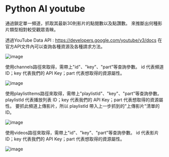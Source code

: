 # Python AI youtube
通過鎖定單一頻道，抓取其最新30則影片的點閱數以及點讚數。
來推斷出何種影片類型相對較受觀眾青睞。


透過YouTube Data API : https://developers.google.com/youtube/v3/docs
在官方API文件內可以查詢各種資源及各種請求方法。

![image](https://user-images.githubusercontent.com/114973441/198531939-c3340f00-dd57-499b-98f4-384a33b48f45.png)

使用channels路徑來取得，需帶上"id"、"key"、"part"等查詢參數。
id 代表頻道 ID；key 代表我們的 API Key；part 代表想取得的資源屬性。

![image](https://user-images.githubusercontent.com/114973441/198532189-0a89a7a7-4e60-4f92-91bf-60bac13a5b51.png)

使用playlistItems路徑來取得，需帶上"playlistId"、"key"、"part"等查詢參數。
playlistId 代表播放列表 ID；key 代表我們的 API Key；part 代表想取得的資源屬性。
要抓此頻道上傳影片，所以 playlistId 帶入上一步抓到的"上傳影片"清單的 ID。

![image](https://user-images.githubusercontent.com/114973441/198532473-568332d6-d064-45f6-8423-1ebdcac6b836.png)

使用videos路徑來取得，需帶上"id"、"key"、"part"等查詢參數。
id 代表影片 ID；key 代表我們的 API Key；part 代表想取得的資源屬性。

![image](https://user-images.githubusercontent.com/114973441/198532578-cc7430c5-0e33-4a98-8610-aec4cd58428d.png)

